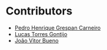 # Contributors

<!-- prettier-ignore-start -->



- [Pedro Henrique Grespan Carneiro](https://github.com/PHGrespan)
- [Lucas Torres Gontijo](https://github.com/Lucas-tg)
- [João Vitor Bueno]()

<!-- prettier-ignore-end -->